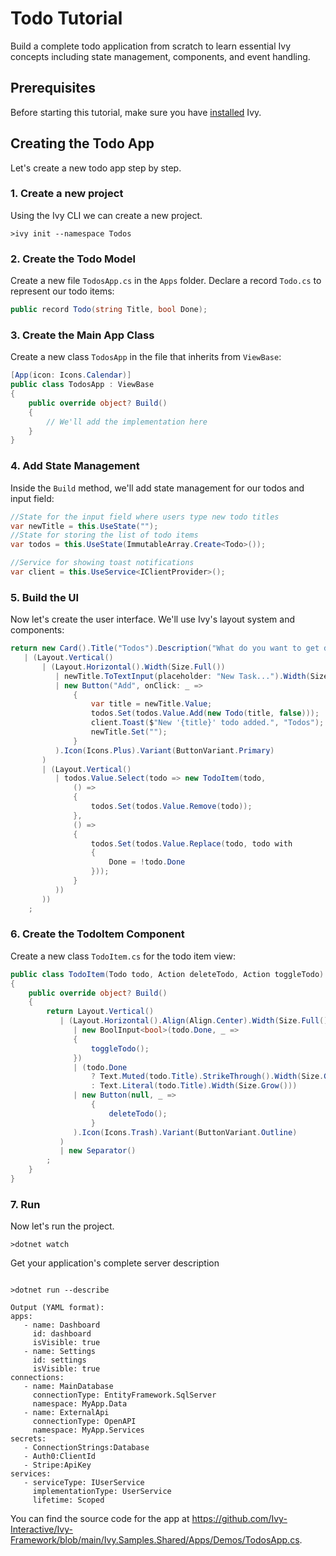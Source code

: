 ﻿---
searchHints:
  - tutorial
  - example
  - todo
  - walkthrough
  - guide
  - step-by-step
---

# Todo Tutorial

<Ingress>
Build a complete todo application from scratch to learn essential Ivy concepts including state management, components, and event handling.
</Ingress>

## Prerequisites

Before starting this tutorial, make sure you have [installed](02_Installation.md) Ivy.

## Creating the Todo App

Let's create a new todo app step by step.

### 1. Create a new project

Using the Ivy CLI we can create a new project.

```terminal
>ivy init --namespace Todos
```

### 2. Create the Todo Model

Create a new file `TodosApp.cs` in the `Apps` folder.
Declare a record `Todo.cs` to represent our todo items:

```csharp
public record Todo(string Title, bool Done);
```

### 3. Create the Main App Class

Create a new class `TodosApp` in the file that inherits from `ViewBase`:

```csharp
[App(icon: Icons.Calendar)]
public class TodosApp : ViewBase
{
    public override object? Build()
    {
        // We'll add the implementation here
    }
}
```

### 4. Add State Management

Inside the `Build` method, we'll add state management for our todos and input field:

```csharp
//State for the input field where users type new todo titles
var newTitle = this.UseState("");
//State for storing the list of todo items
var todos = this.UseState(ImmutableArray.Create<Todo>());

//Service for showing toast notifications
var client = this.UseService<IClientProvider>();
```

### 5. Build the UI

Now let's create the user interface. We'll use Ivy's layout system and components:

```csharp
return new Card().Title("Todos").Description("What do you want to get done today?")
   | (Layout.Vertical()
       | (Layout.Horizontal().Width(Size.Full())
          | newTitle.ToTextInput(placeholder: "New Task...").Width(Size.Grow())
          | new Button("Add", onClick: _ =>
              {
                  var title = newTitle.Value;
                  todos.Set(todos.Value.Add(new Todo(title, false)));
                  client.Toast($"New '{title}' todo added.", "Todos");
                  newTitle.Set("");
              }
          ).Icon(Icons.Plus).Variant(ButtonVariant.Primary)
       )
       | (Layout.Vertical()
          | todos.Value.Select(todo => new TodoItem(todo,
              () =>
              {
                  todos.Set(todos.Value.Remove(todo));
              },
              () =>
              {
                  todos.Set(todos.Value.Replace(todo, todo with
                  {
                      Done = !todo.Done
                  }));
              }
          ))
       ))
    ;
```

### 6. Create the TodoItem Component

Create a new class `TodoItem.cs` for the todo item view:

```csharp
public class TodoItem(Todo todo, Action deleteTodo, Action toggleTodo) : ViewBase
{
    public override object? Build()
    {
        return Layout.Vertical()
           | (Layout.Horizontal().Align(Align.Center).Width(Size.Full())
              | new BoolInput<bool>(todo.Done, _ =>
              {
                  toggleTodo();
              })
              | (todo.Done
                  ? Text.Muted(todo.Title).StrikeThrough().Width(Size.Grow())
                  : Text.Literal(todo.Title).Width(Size.Grow()))
              | new Button(null, _ =>
                  {
                      deleteTodo();
                  }
              ).Icon(Icons.Trash).Variant(ButtonVariant.Outline)
           )
           | new Separator()
        ;
    }
}
```

### 7. Run

Now let's run the project.

```terminal
>dotnet watch
```

Get your application's complete server description

```terminal

>dotnet run --describe

Output (YAML format):
apps:
   - name: Dashboard
     id: dashboard
     isVisible: true
   - name: Settings
     id: settings
     isVisible: true
connections:
   - name: MainDatabase
     connectionType: EntityFramework.SqlServer
     namespace: MyApp.Data
   - name: ExternalApi
     connectionType: OpenAPI
     namespace: MyApp.Services
secrets:
   - ConnectionStrings:Database
   - Auth0:ClientId
   - Stripe:ApiKey
services:
   - serviceType: IUserService
     implementationType: UserService
     lifetime: Scoped
```

You can find the source code for the app at <https://github.com/Ivy-Interactive/Ivy-Framework/blob/main/Ivy.Samples.Shared/Apps/Demos/TodosApp.cs>.
